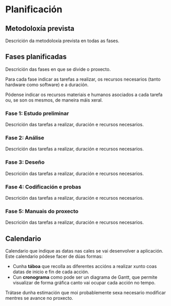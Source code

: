 # Planificación

## Metodoloxía prevista

Descrición da metodoloxía prevista en todas as fases.

## Fases planificadas

Descrición das fases en que se divide o proxecto.

Para cada fase indicar as tarefas a realizar, os recursos necesarios (tanto hardware como software) e a duración.

Pódense indicar os recursos materiais e humanos asociados a cada tarefa ou, se son os mesmos, de maneira máis xeral.

### Fase 1: Estudo preliminar

Descrición das tarefas a realizar, duración e recursos necesarios.

### Fase 2: Análise

Descrición das tarefas a realizar, duración e recursos necesarios.

### Fase 3: Deseño

Descrición das tarefas a realizar, duración e recursos necesarios.

### Fase 4: Codificación e probas

Descrición das tarefas a realizar, duración e recursos necesarios.

### Fase 5: Manuais do proxecto

Descrición das tarefas a realizar, duración e recursos necesarios.

## Calendario

Calendario que indique as datas nas cales se vai desenvolver a aplicación. Este calendario pódese facer de dúas formas:

- Cunha **táboa** que recolla as diferentes accións a realizar xunto coas datas de inicio e fin de cada acción.
- Cun **cronograma** como pode ser un diagrama de Gantt, que permite visualizar de forma gráfica canto vai ocupar cada acción no tempo.

Trátase dunha estimación que moi probablemente sexa necesario modificar mentres se avance no proxecto.